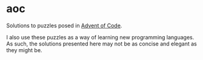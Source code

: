 # aoc

Solutions to puzzles posed in [Advent of Code](https://adventofcode.com/).

I also use these puzzles as a way of learning new programming languages. As 
such, the solutions presented here may not be as concise and elegant as they 
might be.
